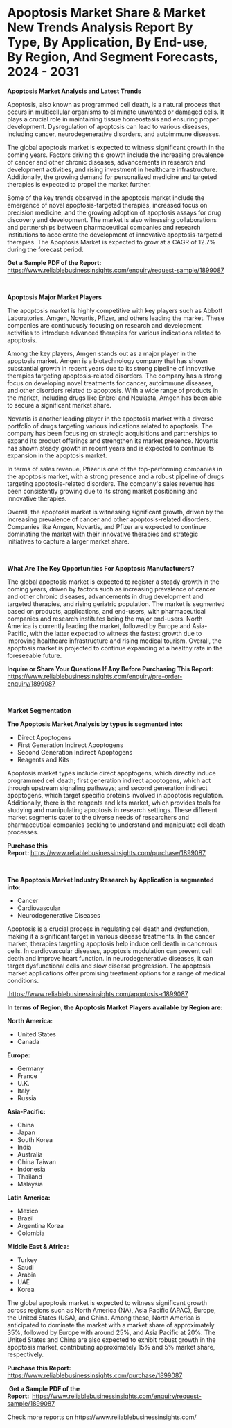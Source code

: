 <p><h1>Apoptosis Market Share & Market New Trends Analysis Report By Type, By Application, By End-use, By Region, And Segment Forecasts, 2024 - 2031</h1></p><p><strong>Apoptosis Market Analysis and Latest Trends</strong></p>
<p><p>Apoptosis, also known as programmed cell death, is a natural process that occurs in multicellular organisms to eliminate unwanted or damaged cells. It plays a crucial role in maintaining tissue homeostasis and ensuring proper development. Dysregulation of apoptosis can lead to various diseases, including cancer, neurodegenerative disorders, and autoimmune diseases.</p><p>The global apoptosis market is expected to witness significant growth in the coming years. Factors driving this growth include the increasing prevalence of cancer and other chronic diseases, advancements in research and development activities, and rising investment in healthcare infrastructure. Additionally, the growing demand for personalized medicine and targeted therapies is expected to propel the market further.</p><p>Some of the key trends observed in the apoptosis market include the emergence of novel apoptosis-targeted therapies, increased focus on precision medicine, and the growing adoption of apoptosis assays for drug discovery and development. The market is also witnessing collaborations and partnerships between pharmaceutical companies and research institutions to accelerate the development of innovative apoptosis-targeted therapies. The Apoptosis Market is expected to grow at a CAGR of 12.7% during the forecast period.</p></p>
<p><strong>Get a Sample PDF of the Report:&nbsp;</strong> <a href="https://www.reliablebusinessinsights.com/enquiry/request-sample/1899087">https://www.reliablebusinessinsights.com/enquiry/request-sample/1899087</a></p>
<p>&nbsp;</p>
<p><strong>Apoptosis Major Market Players</strong></p>
<p><p>The apoptosis market is highly competitive with key players such as Abbott Laboratories, Amgen, Novartis, Pfizer, and others leading the market. These companies are continuously focusing on research and development activities to introduce advanced therapies for various indications related to apoptosis.</p><p>Among the key players, Amgen stands out as a major player in the apoptosis market. Amgen is a biotechnology company that has shown substantial growth in recent years due to its strong pipeline of innovative therapies targeting apoptosis-related disorders. The company has a strong focus on developing novel treatments for cancer, autoimmune diseases, and other disorders related to apoptosis. With a wide range of products in the market, including drugs like Enbrel and Neulasta, Amgen has been able to secure a significant market share.</p><p>Novartis is another leading player in the apoptosis market with a diverse portfolio of drugs targeting various indications related to apoptosis. The company has been focusing on strategic acquisitions and partnerships to expand its product offerings and strengthen its market presence. Novartis has shown steady growth in recent years and is expected to continue its expansion in the apoptosis market.</p><p>In terms of sales revenue, Pfizer is one of the top-performing companies in the apoptosis market, with a strong presence and a robust pipeline of drugs targeting apoptosis-related disorders. The company's sales revenue has been consistently growing due to its strong market positioning and innovative therapies.</p><p>Overall, the apoptosis market is witnessing significant growth, driven by the increasing prevalence of cancer and other apoptosis-related disorders. Companies like Amgen, Novartis, and Pfizer are expected to continue dominating the market with their innovative therapies and strategic initiatives to capture a larger market share.</p></p>
<p>&nbsp;</p>
<p><strong>What Are The Key Opportunities For Apoptosis Manufacturers?</strong></p>
<p><p>The global apoptosis market is expected to register a steady growth in the coming years, driven by factors such as increasing prevalence of cancer and other chronic diseases, advancements in drug development and targeted therapies, and rising geriatric population. The market is segmented based on products, applications, and end-users, with pharmaceutical companies and research institutes being the major end-users. North America is currently leading the market, followed by Europe and Asia-Pacific, with the latter expected to witness the fastest growth due to improving healthcare infrastructure and rising medical tourism. Overall, the apoptosis market is projected to continue expanding at a healthy rate in the foreseeable future.</p></p>
<p><strong>Inquire or Share Your Questions If Any Before Purchasing This Report:</strong> <a href="https://www.reliablebusinessinsights.com/enquiry/pre-order-enquiry/1899087">https://www.reliablebusinessinsights.com/enquiry/pre-order-enquiry/1899087</a></p>
<p>&nbsp;</p>
<p><strong>Market Segmentation</strong></p>
<p><strong>The Apoptosis Market Analysis by types is segmented into:</strong></p>
<p><ul><li>Direct Apoptogens</li><li>First Generation Indirect Apoptogens</li><li>Second Generation Indirect Apoptogens</li><li>Reagents and Kits</li></ul></p>
<p><p>Apoptosis market types include direct apoptogens, which directly induce programmed cell death; first generation indirect apoptogens, which act through upstream signaling pathways; and second generation indirect apoptogens, which target specific proteins involved in apoptosis regulation. Additionally, there is the reagents and kits market, which provides tools for studying and manipulating apoptosis in research settings. These different market segments cater to the diverse needs of researchers and pharmaceutical companies seeking to understand and manipulate cell death processes.</p></p>
<p><strong>Purchase this Report:&nbsp;</strong><a href="https://www.reliablebusinessinsights.com/purchase/1899087">https://www.reliablebusinessinsights.com/purchase/1899087</a></p>
<p>&nbsp;</p>
<p><strong>The Apoptosis Market Industry Research by Application is segmented into:</strong></p>
<p><ul><li>Cancer</li><li>Cardiovascular</li><li>Neurodegenerative Diseases</li></ul></p>
<p><p>Apoptosis is a crucial process in regulating cell death and dysfunction, making it a significant target in various disease treatments. In the cancer market, therapies targeting apoptosis help induce cell death in cancerous cells. In cardiovascular diseases, apoptosis modulation can prevent cell death and improve heart function. In neurodegenerative diseases, it can target dysfunctional cells and slow disease progression. The apoptosis market applications offer promising treatment options for a range of medical conditions.</p></p>
<p><a href="https://www.reliablebusinessinsights.com/apoptosis-r1899087">&nbsp;https://www.reliablebusinessinsights.com/apoptosis-r1899087</a></p>
<p><strong>In terms of Region, the Apoptosis Market Players available by Region are:</strong></p>
<p>
    <p> <strong> North America: </strong>
        <ul>
            <li>United States</li>
            <li>Canada</li>
        </ul>
        </p> 
    <p> <strong> Europe: </strong>
        <ul>
            <li>Germany</li>
            <li>France</li>
            <li>U.K.</li>
            <li>Italy</li>
            <li>Russia</li>
        </ul>
        </p> 
    <p> <strong> Asia-Pacific: </strong>
        <ul>
            <li>China</li>
            <li>Japan</li>
            <li>South Korea</li>
            <li>India</li>
            <li>Australia</li>
            <li>China Taiwan</li>
            <li>Indonesia</li>
            <li>Thailand</li>
            <li>Malaysia</li>
        </ul>
        </p> 
    <p> <strong> Latin America: </strong>
        <ul>
            <li>Mexico</li>
            <li>Brazil</li>
            <li>Argentina Korea</li>
            <li>Colombia</li>
        </ul>
        </p> 
    <p> <strong> Middle East & Africa: </strong>
        <ul>
            <li>Turkey</li>
            <li>Saudi</li>
            <li>Arabia</li>
            <li>UAE</li>
            <li>Korea</li>
        </ul>
    </p>
    </p>
<p><p>The global apoptosis market is expected to witness significant growth across regions such as North America (NA), Asia Pacific (APAC), Europe, the United States (USA), and China. Among these, North America is anticipated to dominate the market with a market share of approximately 35%, followed by Europe with around 25%, and Asia Pacific at 20%. The United States and China are also expected to exhibit robust growth in the apoptosis market, contributing approximately 15% and 5% market share, respectively.</p></p>
<p><strong>Purchase this Report: </strong><a href="https://www.reliablebusinessinsights.com/purchase/1899087">https://www.reliablebusinessinsights.com/purchase/1899087</a></p>
<p>&nbsp;<strong>Get a Sample PDF of the Report:&nbsp;&nbsp;</strong><a href="https://www.reliablebusinessinsights.com/enquiry/request-sample/1899087">https://www.reliablebusinessinsights.com/enquiry/request-sample/1899087</a></p>
<p><strong></strong></p>
<p>Check more reports on https://www.reliablebusinessinsights.com/</p>